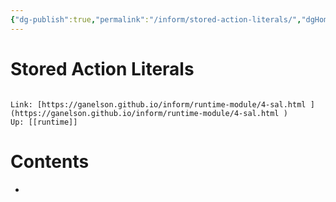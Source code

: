 ```yaml
---
{"dg-publish":true,"permalink":"/inform/stored-action-literals/","dgHomeLink":true,"dgPassFrontmatter":false}
---
```


# Stored Action Literals
```ad-info

Link: [https://ganelson.github.io/inform/runtime-module/4-sal.html ](https://ganelson.github.io/inform/runtime-module/4-sal.html )
Up: [[runtime]]
```

# Contents
- 